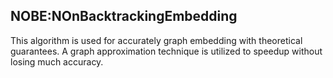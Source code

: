 ## NOBE:NOnBacktrackingEmbedding
This algorithm is used for accurately graph embedding with theoretical guarantees.
A graph approximation technique is utilized to speedup without losing much accuracy.
